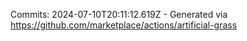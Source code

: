 Commits: 2024-07-10T20:11:12.619Z - Generated via https://github.com/marketplace/actions/artificial-grass
<br>

